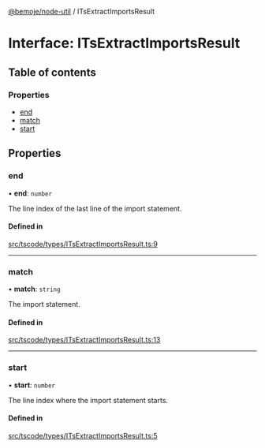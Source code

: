 [@bemoje/node-util](/docs/index.md) / ITsExtractImportsResult

# Interface: ITsExtractImportsResult

## Table of contents

### Properties

- [end](/docs/interfaces/ITsExtractImportsResult.md#end)
- [match](/docs/interfaces/ITsExtractImportsResult.md#match)
- [start](/docs/interfaces/ITsExtractImportsResult.md#start)

## Properties

### end

• **end**: `number`

The line index of the last line of the import statement.

#### Defined in

[src/tscode/types/ITsExtractImportsResult.ts:9](https://github.com/bemoje/bemoje-node-util/blob/f65e483/src/tscode/types/ITsExtractImportsResult.ts#L9)

___

### match

• **match**: `string`

The import statement.

#### Defined in

[src/tscode/types/ITsExtractImportsResult.ts:13](https://github.com/bemoje/bemoje-node-util/blob/f65e483/src/tscode/types/ITsExtractImportsResult.ts#L13)

___

### start

• **start**: `number`

The line index where the import statement starts.

#### Defined in

[src/tscode/types/ITsExtractImportsResult.ts:5](https://github.com/bemoje/bemoje-node-util/blob/f65e483/src/tscode/types/ITsExtractImportsResult.ts#L5)
